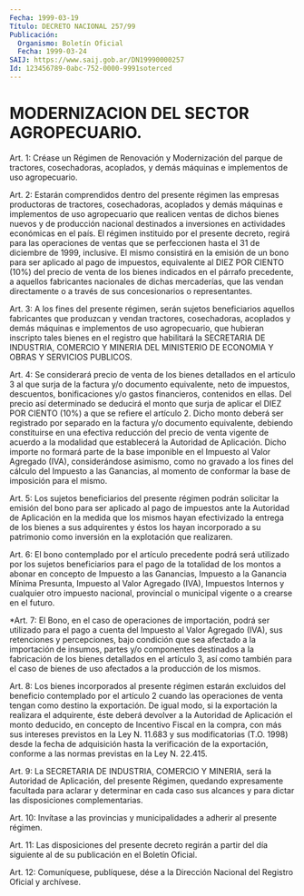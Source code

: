 ```yaml
---
Fecha: 1999-03-19
Título: DECRETO NACIONAL 257/99
Publicación:
  Organismo: Boletín Oficial
  Fecha: 1999-03-24
SAIJ: https://www.saij.gob.ar/DN19990000257
Id: 123456789-0abc-752-0000-9991soterced
---
```

# MODERNIZACION DEL SECTOR AGROPECUARIO.

<a id="1"></a>
Art. 1: Créase un Régimen  de  Renovación  y Modernización del parque  de tractores, cosechadoras, acoplados, y demás  máquinas  e implementos de uso agropecuario.

<a id="2"></a>
Art. 2: Estarán  comprendidos  dentro  del  presente  régimen las empresas productoras de tractores, cosechadoras, acoplados  y demás máquinas  e implementos de uso agropecuario que realicen ventas  de dichos  bienes   nuevos  y  de  producción  nacional  destinados  a inversiones  en actividades  económicas  en  el  país.  El  régimen instituido por  el presente decreto, regirá para las operaciones de ventas que se perfeccionen  hasta  el  31  de  diciembre  de  1999, inclusive.  El  mismo  consistirá en la emisión de un bono para ser aplicado al pago de impuestos, equivalente al DIEZ POR CIENTO (10%) del  precio  de  venta  de  los  bienes  indicados  en  el  párrafo precedente, a aquellos fabricantes nacionales de dichas mercaderías,  que  las  vendan  directamente  o  a  través  de  sus concesionarios o representantes.

<a id="3"></a>
Art. 3: A los fines del presente régimen, serán sujetos beneficiarios  aquellos  fabricantes    que    produzcan  y  vendan tractores, cosechadoras, acoplados y demás máquinas  e  implementos de  uso  agropecuario,  que hubieran inscripto tales bienes  en  el registro que habilitará la  SECRETARIA  DE  INDUSTRIA,  COMERCIO  Y MINERIA  DEL  MINISTERIO  DE  ECONOMIA Y OBRAS Y SERVICIOS PUBLICOS.

<a id="4"></a>
Art. 4: Se considerará precio de venta de los bienes detallados en el artículo 3 al que surja de la factura y/o documento equivalente, neto de impuestos, descuentos, bonificaciones y/o gastos financieros, contenidos en ellas.  Del  precio  así  determinado se deducirá el monto que surja de aplicar el DIEZ POR CIENTO  (10%)  a que se refiere el artículo 2. Dicho monto deberá ser registrado por separado    en  la  factura  y/o  documento  equivalente,  debiendo constituirse  en una efectiva reducción del precio de venta vigente de  acuerdo  a  la   modalidad  que  establecerá  la  Autoridad  de Aplicación. Dicho importe  no formará parte de la base imponible en el Impuesto al Valor Agregado  (IVA), considerándose asimismo, como no gravado a los fines del cálculo del Impuesto a las Ganancias, al momento  de conformar la  base  de  imposición  para  el  mismo.

<a id="5"></a>
Art.  5: Los sujetos beneficiarios  del  presente  régimen podrán solicitar  la  emisión  del  bono  para  ser  aplicado  al  pago de impuestos  ante  la  Autoridad  de  Aplicación en la medida que los mismos hayan efectivizado la entrega de los bienes a sus adquirentes  y éstos los hayan incorporado  a  su  patrimonio  como inversión en la explotación que realizaren.

<a id="6"></a>
Art. 6: El bono  contemplado por el artículo precedente podrá será utilizado  por  los  sujetos  beneficiarios  para  el  pago  de  la totalidad de los montos  a  abonar  en  concepto  de Impuesto a las Ganancias,  Impuesto  a  la Ganancia Mínima Presunta,  Impuesto  al Valor Agregado (IVA), Impuestos  Internos y cualquier otro impuesto nacional, provincial o municipal vigente  o  a crearse en el futuro.

<a id="7"></a>
*Art.  7: El Bono, en el caso de operaciones de importación, podrá ser utilizado para el pago a cuenta del Impuesto al Valor Agregado (IVA), sus retenciones y percepciones, bajo condición que sea afectado a la importación de insumos, partes y/o componentes destinados a la fabricación de los bienes detallados en el artículo 3, así como también para el caso de bienes de uso afectados a la producción de los mismos.

<a id="8"></a>
Art.  8: Los bienes  incorporados  al  presente  régimen  estarán excluidos  del  beneficio  contemplado por el artículo 2 cuando las operaciones de venta tengan  como  destino la exportación. De igual modo, si la exportación la realizara  el  adquirente,  éste  deberá devolver  a  la  Autoridad  de  Aplicación  el  monto  deducido, en concepto  de  Incentivo  Fiscal en la compra, con más sus intereses previstos en la Ley N. 11.683 y sus modificatorias (T.O. 1998) desde la fecha de adquisición hasta  la  verificación  de la exportación, conforme a las normas previstas en la Ley N. 22.415.

<a id="9"></a>
Art.  9: La SECRETARIA DE INDUSTRIA, COMERCIO Y MINERIA,  será  la Autoridad de Aplicación, del presente Régimen, quedando expresamente  facultada  para aclarar y determinar en cada caso sus alcances  y   para  dictar  las  disposiciones  complementarias.

<a id="10"></a>
Art. 10: Invítase a las provincias y municipalidades a adherir al presente régimen.

<a id="11"></a>
Art. 11: Las disposiciones  del presente decreto regirán a partir del  día  siguiente  al de su publicación  en  el  Boletín  Oficial.

<a id="12"></a>
Art. 12: Comuníquese,  publíquese,  dése  a la Dirección Nacional del Registro Oficial y archívese.